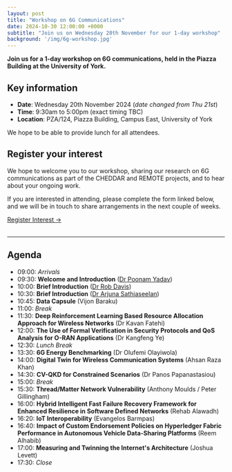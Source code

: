 ```yaml
---
layout: post
title: "Workshop on 6G Communications"
date: 2024-10-30 12:00:00 +0000
subtitle: "Join us on Wednesday 20th November for our 1-day workshop"
background: '/img/6g-workshop.jpg'
---
```


**Join us for a 1-day workshop on 6G communications, held in the Piazza Building at the University of York.**

## Key information

* **Date**: Wednesday 20th November 2024 (*date changed from Thu 21st*)
* **Time**: 9:30am to 5:00pm (exact timing TBC)
* **Location**: PZA/124, Piazza Building, Campus East, University of York

We hope to be able to provide lunch for all attendees.

## Register your interest

We hope to welcome you to our workshop, sharing our research on 6G communications as part of the CHEDDAR and REMOTE projects, and to hear about your ongoing work.

If you are interested in attending, please complete the form linked below, and we will be in touch to share arrangements in the next couple of weeks.

<div class="clearfix">
    <a class="btn btn-primary float-left" href="https://forms.gle/Q7Df6Q1bFtTW7ciP9" target="_blank">Register Interest &rarr;</a>
</div>

<br />

---

## Agenda

* 09:00: *Arrivals*
* 09:30: **Welcome and Introduction** ([Dr Poonam Yadav](https://www.cs.york.ac.uk/people/yadav))
* 10:00: **Brief Introduction** ([Dr Rob Davis](https://www.cs.york.ac.uk/people/robdavis))
* 10:30: **Brief Introduction** ([Dr Arjuna Sathiaseelan](https://www.gci.cam.ac.uk/people/members/dr-arjuna-sathiaseelan))
* 10:45: **Data Capsule** (Vijon Baraku)
* 11:00: *Break*
* 11:30: **Deep Reinforcement Learning Based Resource Allocation Approach for Wireless Networks** (Dr Kavan Fatehi)
* 12:00: **The Use of Formal Verification in Security Protocols and QoS Analysis for O-RAN Applications** (Dr Kangfeng Ye)
* 12:30: *Lunch Break*
* 13:30: **6G Energy Benchmarking** (Dr Olufemi Olayiwola)
* 14:00: **Digital Twin for Wireless Communication Systems** (Ahsan Raza Khan)
* 14:30: **CV-QKD for Constrained Scenarios** (Dr Panos Papanastasiou)
* 15:00: *Break*
* 15:30: **Thread/Matter Network Vulnerability** (Anthony Moulds / Peter Gillingham)
* 16:00: **Hybrid Intelligent Fast Failure Recovery Framework for Enhanced Resilience in Software Defined Networks** (Rehab Alawadh)
* 16:20: **IoT Interoperability** (Evangelos Barmpas)
* 16:40: **Impact of Custom Endorsement Policies on Hyperledger Fabric Performance in Autonomous Vehicle Data-Sharing Platforms** (Reem Alhabib)
* 17:00: **Measuring and Twinning the Internet's Architecture** (Joshua Levett)
* 17:30: *Close*